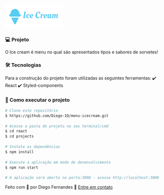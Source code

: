 
<img textAlign='center' src='https://raw.githubusercontent.com/Diego-1D/menu-icecream/main/src/images/logo.png'/>

### 💻 Projeto
O Ice cream é menu no qual são apresentados tipos e sabores de sorvetes!

### 🛠 Tecnologias
Para a construção do projeto foram utilizadas as seguintes ferramentas:
✔️ React
✔️ Styled-components

### 🚀 Como executar o projeto

```bash
# Clone este repositório
$ https://github.com/Diego-1D/menu-icecream.git

# Acesse a pasta do projeto no seu terminal/cmd
$ cd react
$ cd projects

# Instale as dependências
$ npm install

# Execute a aplicação em modo de desenvolvimento
$ npm run start

# A aplicação será aberta na porta:3000 - acesse http://localhost:3000
```

Feito com 💚 por Diego Fernandes 👋 [Entre em contato](https://www.linkedin.com/in/diego-fernandes-dev)